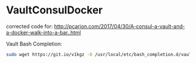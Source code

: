 # VaultConsulDocker
corrected code for: http://pcarion.com/2017/04/30/A-consul-a-vault-and-a-docker-walk-into-a-bar..html

Vault Bash Completion:
```sh
sudo wget https://git.io/v1kgz -O /usr/local/etc/bash_completion.d/vault-bash-completion
```
